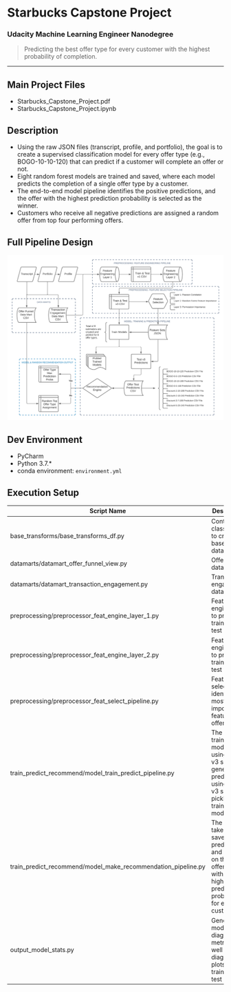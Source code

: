 # Starbucks Capstone Project
### Udacity Machine Learning Engineer Nanodegree

> Predicting the best offer type for every customer with the highest probability of completion.

---

## Main Project Files

- Starbucks_Capstone_Project.pdf
- Starbucks_Capstone_Project.ipynb

## Description

- Using the raw JSON files (transcript, profile, and portfolio), the goal is to create a supervised classification model for every offer type (e.g., BOGO-10-10-120) that can predict if a customer will complete an offer or not.
- Eight random forest models are trained and saved, where each model predicts the completion of a single offer type by a customer.
- The end-to-end model pipeline identifies the positive predictions, and the offer with the highest prediction probability is selected as the winner.
- Customers who receive all negative predictions are assigned a random offer from top four performing offers.


## Full Pipeline Design

![](output/diagnostic_metrics/offer_model_pred_flow.png)


## Dev Environment

- PyCharm
- Python 3.7.*
- conda environment: `environment.yml`


## Execution Setup

| Script Name | Description |
| ---- | ----------- |
| base_transforms/base_transforms_df.py | Contains class object to create base dataframes. |
| datamarts/datamart_offer_funnel_view.py | Offer funnel data mart. |
| datamarts/datamart_transaction_engagement.py | Transaction engagement data mart. |
| preprocessing/preprocessor_feat_engine_layer_1.py | Feature engineering to produce train and test v1. |
| preprocessing/preprocessor_feat_engine_layer_2.py | Feature engineering to produce train and test v3. |
| preprocessing/preprocessor_feat_select_pipeline.py | Feature selection to identify most important features per offer type. |
| train_predict_recommend/model_train_predict_pipeline.py | The script trains models using train v3 sets, generates predictions using test v3 sets, and pickles the trained models.  |
| train_predict_recommend/model_make_recommendation_pipeline.py | The script takes the saved test predictions and decides on the best offer (offer with the highest prediction probability) for each customer. |
| output_model_stats.py | Generates model diagnostic metrics as well as diagnostic plots using train and test sets. |

